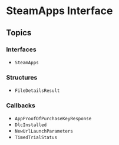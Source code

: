 # SteamApps Interface

## Topics

### Interfaces
- ``SteamApps``

### Structures
- ``FileDetailsResult``

### Callbacks
- ``AppProofOfPurchaseKeyResponse``
- ``DlcInstalled``
- ``NewUrlLaunchParameters``
- ``TimedTrialStatus``
